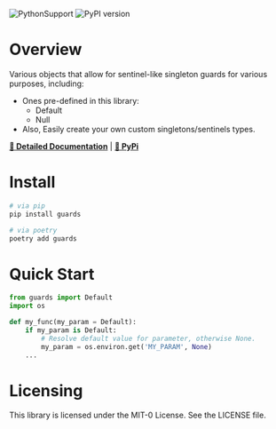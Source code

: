 ![PythonSupport](https://img.shields.io/static/v1?label=python&message=%203.8|%203.9|%203.10&color=blue?style=flat-square&logo=python)
![PyPI version](https://badge.fury.io/py/guards.svg)



# Overview

Various objects that allow for sentinel-like singleton guards for various purposes, including:

- Ones pre-defined in this library:
  - Default
  - Null
- Also, Easily create your own custom singletons/sentinels types.

**[📄 Detailed Documentation](https://http://xyngular.github.io/py-guards/latest/)** | **[🐍 PyPi](https://pypi.org/project/guards/)**

# Install

```bash
# via pip
pip install guards

# via poetry
poetry add guards
```

# Quick Start

```python
from guards import Default
import os

def my_func(my_param = Default):
    if my_param is Default:
        # Resolve default value for parameter, otherwise None.
        my_param = os.environ.get('MY_PARAM', None)
    ...
```

# Licensing

This library is licensed under the MIT-0 License. See the LICENSE file.
